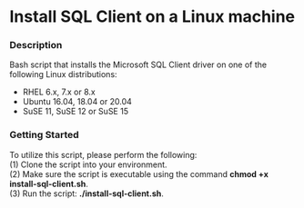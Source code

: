 # Install SQL Client on a Linux machine

### Description
Bash script that installs the Microsoft SQL Client driver on one of the following Linux distributions:
  - RHEL 6.x, 7.x or 8.x
  - Ubuntu 16.04, 18.04 or 20.04
  - SuSE 11, SuSE 12 or SuSE 15


### Getting Started
To utilize this script, please perform the following:\
(1) Clone the script into your environment.\
(2) Make sure the script is executable using the command **chmod +x install-sql-client.sh**.\
(3) Run the script: **./install-sql-client.sh**.
